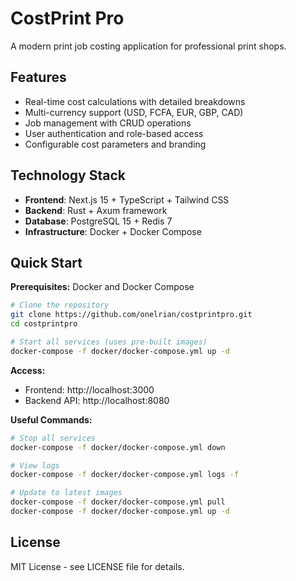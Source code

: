 # CostPrint Pro

A modern print job costing application for professional print shops.

## Features

- Real-time cost calculations with detailed breakdowns
- Multi-currency support (USD, FCFA, EUR, GBP, CAD)
- Job management with CRUD operations
- User authentication and role-based access
- Configurable cost parameters and branding

## Technology Stack

- **Frontend**: Next.js 15 + TypeScript + Tailwind CSS
- **Backend**: Rust + Axum framework
- **Database**: PostgreSQL 15 + Redis 7
- **Infrastructure**: Docker + Docker Compose

## Quick Start

**Prerequisites:** Docker and Docker Compose

```bash
# Clone the repository
git clone https://github.com/onelrian/costprintpro.git
cd costprintpro

# Start all services (uses pre-built images)
docker-compose -f docker/docker-compose.yml up -d
```

**Access:**
- Frontend: http://localhost:3000
- Backend API: http://localhost:8080

**Useful Commands:**
```bash
# Stop all services
docker-compose -f docker/docker-compose.yml down

# View logs
docker-compose -f docker/docker-compose.yml logs -f

# Update to latest images
docker-compose -f docker/docker-compose.yml pull
docker-compose -f docker/docker-compose.yml up -d
```

## License

MIT License - see LICENSE file for details.

